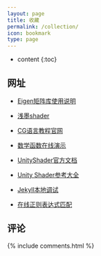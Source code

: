 ```yaml
---
layout: page
title: 收藏
permalink: /collection/
icon: bookmark
type: page
---
```


* content
{:toc}

## 网址

* [Eigen矩阵库使用说明](https://www.pianshen.com/article/8422169065/)

* [浅墨shader](https://blog.csdn.net/poem_qianmo/category_9264739.html)

* [CG语言教程官网](http:///http.developer.nvidia.com/CgTutorial/cg_tutorial_frontmatter.html)

* [数学函数在线演示](http://zh.numberempire.com/graphingcalculator.php)

* [UnityShader官方文档](https://docs.unity3d.com/cn/current/Manual/SL-ShaderPrograms.html)

* [Unity Shader参考大全](https://blog.csdn.net/yhx956058885/article/details/109850342)

* [Jekyll本地调试](https://www.dazhuanlan.com/2019/10/01/5d929a5b3607c/)

* [在线正则表达式匹配](https://regex101.com/)


## 评论

{% include comments.html %}
